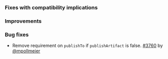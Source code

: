 
[@mpollmeier]: https://github.com/mpollmeier

[#3760]: https://github.com/sbt/sbt/pull/3760

### Fixes with compatibility implications

### Improvements

### Bug fixes

- Remove requirement on `publishTo` if `publishArtifact` is false. [#3760][] by [@mpollmeier][]
